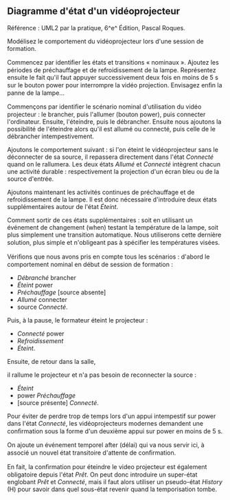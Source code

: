 ## Diagramme d'état d'un vidéoprojecteur


Référence : UML2 par la pratique, 6^e^ Édition, Pascal Roques.

Modélisez le comportement du vidéoprojecteur lors d'une session de formation.

Commencez par identiﬁer les états et transitions « nominaux ». Ajoutez les périodes de préchauffage et de refroidissement de la lampe. Représentez ensuite le fait qu'il faut appuyer successivement deux fois en moins de
5 s sur le bouton power pour interrompre la vidéo projection. Envisagez enﬁn la panne de la lampe...

Commençons par identiﬁer le scénario nominal d'utilisation du vidéo projecteur : le brancher, puis l'allumer (bouton power), puis connecter l'ordinateur. Ensuite, l'éteindre, puis le débrancher. Ensuite nous ajoutons la possibilité de l'éteindre alors qu'il est allumé ou
connecté, puis celle de le débrancher intempestivement.


Ajoutons le comportement suivant : si l'on éteint le vidéoprojecteur sans le déconnecter de sa source, il repassera directement dans l'état *Connecté* quand on le rallumera. Les deux états *Allumé* et *Connecté* intègrent chacun une activité durable : respectivement la projection
d'un écran bleu ou de la source d'entrée.


Ajoutons maintenant les activités continues de préchauffage et de refroidissement de la lampe. Il est donc nécessaire d'introduire deux états supplémentaires autour de l'état *Éteint*.

Comment sortir de ces états supplémentaires : soit en utilisant un événement de changement (when) testant la température de la lampe, soit plus simplement une transition automatique. Nous utiliserons cette dernière
solution, plus simple et n'obligeant pas à spéciﬁer les températures visées.

Vériﬁons que nous avons pris en compte tous les scénarios : d'abord le comportement nominal en début de session de formation : 
 - *Débranché* brancher
 - *Éteint*  power
 - *Préchauffage*  [source absente]  
 - *Allumé* connecter
 - source  *Connecté*.

Puis, à la pause, le formateur éteint le projecteur :
  - *Connecté*  power  
  - *Refroidissement*  
  - *Éteint*. 

Ensuite, de retour dans la salle,

il rallume le projecteur et n'a pas besoin de reconnecter la source :
  - *Éteint* 
  - power  *Préchauffage*  
  - [source présente]  *Connecté*.


Pour éviter de perdre trop de temps lors d'un appui intempestif sur power dans l'état *Connecté*, les vidéoprojecteurs modernes demandent une conﬁrmation sous la forme d'un deuxième appui sur power en moins de 5 s.

On ajoute un événement temporel after (délai) qui va nous servir ici, à associé un nouvel état transitoire d'attente de conﬁrmation.

En fait, la conﬁrmation pour éteindre le video projecteur est également obligatoire depuis l'état *Prêt*. On peut donc introduire un super-état englobant *Prêt* et *Connecté*, mais il faut alors utiliser un
pseudo-état *History* (H) pour savoir dans quel sous-état revenir quand la temporisation tombe.

